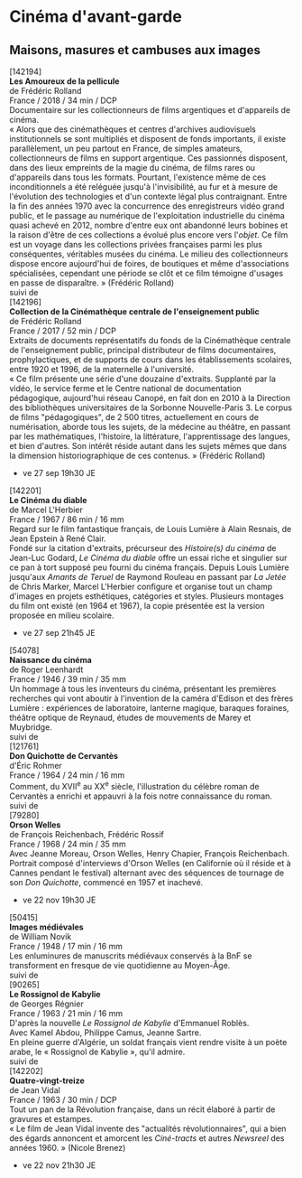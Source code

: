 # Cinéma d'avant-garde

## Maisons, masures et cambuses aux images

[142194]  
**Les Amoureux de la pellicule**  
de Frédéric Rolland  
France / 2018 / 34 min / DCP  
Documentaire sur les collectionneurs de films argentiques et d'appareils de cinéma.  
« Alors que des cinémathèques et centres d'archives audiovisuels institutionnels se sont multipliés et disposent de fonds importants, il existe parallèlement, un peu partout en France, de simples amateurs, collectionneurs de films en support argentique. Ces passionnés disposent, dans des lieux empreints de la magie du cinéma, de films rares ou d'appareils dans tous les formats. Pourtant, l'existence même de ces inconditionnels a été reléguée jusqu'à l'invisibilité, au fur et à mesure de l'évolution des technologies et d'un contexte légal plus contraignant. Entre la fin des années 1970 avec la concurrence des enregistreurs vidéo grand public, et le passage au numérique de l'exploitation industrielle du cinéma quasi achevé en 2012, nombre d'entre eux ont abandonné leurs bobines et la raison d'être de ces collections a évolué plus encore vers l'_objet_. Ce film est un voyage dans les collections privées françaises parmi les plus conséquentes, véritables musées du cinéma. Le milieu des collectionneurs dispose encore aujourd'hui de foires, de boutiques et même d'associations spécialisées, cependant une période se clôt et ce film témoigne d'usages en passe de disparaître. » (Frédéric Rolland)  
suivi de  
[142196]  
**Collection de la Cinémathèque centrale de l'enseignement public**  
de Frédéric Rolland  
France / 2017 / 52 min / DCP  
Extraits de documents représentatifs du fonds de la Cinémathèque centrale de l'enseignement public, principal distributeur de films documentaires, prophylactiques, et de supports de cours dans les établissements scolaires, entre 1920 et 1996, de la maternelle à l'université.  
« Ce film présente une série d'une douzaine d'extraits. Supplanté par la vidéo, le service ferme et le Centre national de documentation pédagogique, aujourd'hui réseau Canopé, en fait don en 2010 à la Direction des bibliothèques universitaires de la Sorbonne Nouvelle-Paris 3. Le corpus de films "pédagogiques", de 2&nbsp;500 titres, actuellement en cours de numérisation, aborde tous les sujets, de la médecine au théâtre, en passant par les mathématiques, l'histoire, la littérature, l'apprentissage des langues, et bien d'autres. Son intérêt réside autant dans les sujets mêmes que dans la dimension historiographique de ces contenus. » (Frédéric Rolland)

- ve 27 sep 19h30 JE

[142201]  
**Le Cinéma du diable**  
de Marcel L'Herbier  
France / 1967 / 86 min / 16 mm  
Regard sur le film fantastique français, de Louis Lumière à Alain Resnais, de Jean Epstein à René Clair.  
Fondé sur la citation d'extraits, précurseur des _Histoire(s) du cinéma_ de Jean-Luc Godard, _Le Cinéma du diable_ offre un essai riche et singulier sur ce pan à tort supposé peu fourni du cinéma français. Depuis Louis Lumière jusqu'aux _Amants de Teruel_ de Raymond Rouleau en passant par _La Jetée_ de Chris Marker, Marcel L'Herbier configure et organise tout un champ d'images en projets esthétiques, catégories et styles. Plusieurs montages du film ont existé (en 1964 et 1967), la copie présentée est la version proposée en milieu scolaire.

- ve 27 sep 21h45 JE

[54078]  
**Naissance du cinéma**  
de Roger Leenhardt  
France / 1946 / 39 min / 35 mm  
Un hommage à tous les inventeurs du cinéma, présentant les premières recherches qui vont aboutir à l'invention de la caméra d'Edison et des frères Lumière : expériences de laboratoire, lanterne magique, baraques foraines, théâtre optique de Reynaud, études de mouvements de Marey et Muybridge.  
suivi de  
[121761]  
**Don Quichotte de Cervantès**  
d'Éric Rohmer  
France / 1964 / 24 min / 16 mm  
Comment, du XVII<sup>e</sup> au XX<sup>e</sup> siècle, l'illustration du célèbre roman de Cervantès a enrichi et appauvri à la fois notre connaissance du roman.  
suivi de  
[79280]  
**Orson Welles**  
de François Reichenbach, Frédéric Rossif  
France / 1968 / 24 min / 35 mm  
Avec Jeanne Moreau, Orson Welles, Henry Chapier, François Reichenbach.  
Portrait composé d'interviews d'Orson Welles (en Californie où il réside et à Cannes pendant le festival) alternant avec des séquences de tournage de son _Don Quichotte_, commencé en 1957 et inachevé.

- ve 22 nov 19h30 JE

[50415]  
**Images médiévales**  
de William Novik  
France / 1948 / 17 min / 16 mm  
Les enluminures de manuscrits médiévaux conservés à la BnF se transforment en fresque de vie quotidienne au Moyen-Âge.  
suivi de  
[90265]  
**Le Rossignol de Kabylie**  
de Georges Régnier  
France / 1963 / 21 min / 16 mm  
D'après la nouvelle _Le Rossignol de Kabylie_ d'Emmanuel Roblès.  
Avec Kamel Abdou, Philippe Camus, Jeanne Sartre.  
En pleine guerre d'Algérie, un soldat français vient rendre visite à un poète arabe, le « Rossignol de Kabylie », qu'il admire.  
suivi de  
[142202]  
**Quatre-vingt-treize**  
de Jean Vidal  
France / 1963 / 30 min / DCP  
Tout un pan de la Révolution française, dans un récit élaboré à partir de gravures et estampes.  
« Le film de Jean Vidal invente des "actualités révolutionnaires", qui a bien des égards annoncent et amorcent les _Ciné-tracts_ et autres _Newsreel_ des années 1960. » (Nicole Brenez)

- ve 22 nov 21h30 JE

